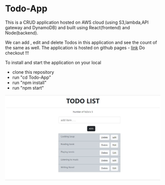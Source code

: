 # Todo-App
This is a CRUD application hosted on AWS cloud (using S3,lambda,API gateway and DynamoDB) and built using React(frontend) and Node(backend).

We can add , edit and delete Todos in this application and see the count of the same as well. 
The application is hosted on github pages - [link](https://chandrimakabiraj.github.io/Todo-App/)
Do checkout !!!

To install and start the application on your local
- clone this repository
- run "cd Todo-App"
- run "npm install"
- run "npm start"

![Alt text](/images/todo-image.jpeg)



